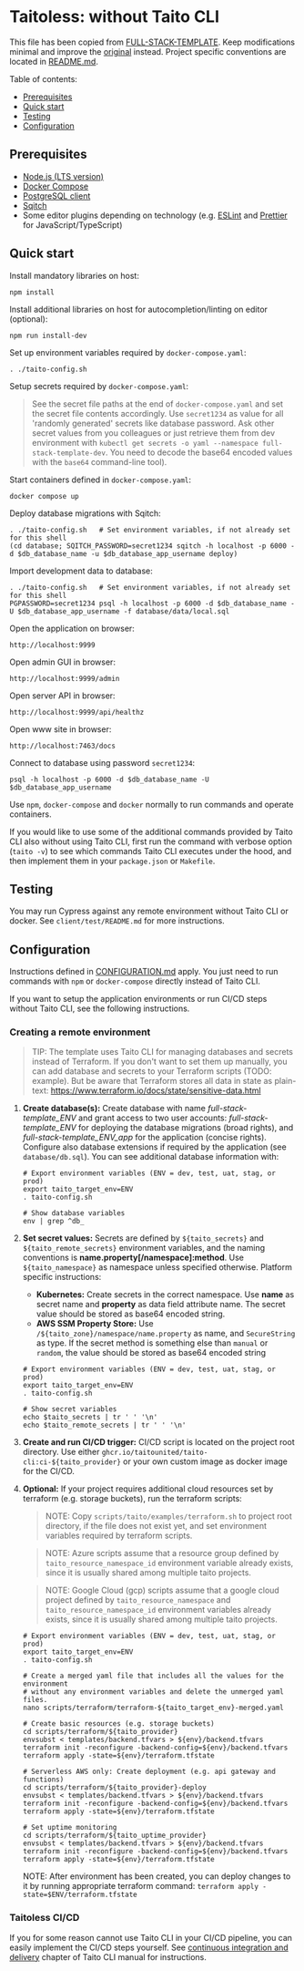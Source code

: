 # Taitoless: without Taito CLI

This file has been copied from [FULL-STACK-TEMPLATE](https://github.com/TaitoUnited/FULL-STACK-TEMPLATE/). Keep modifications minimal and improve the [original](https://github.com/TaitoUnited/FULL-STACK-TEMPLATE/blob/dev/scripts/taito/TAITOLESS.md) instead. Project specific conventions are located in [README.md](../../README.md#conventions).

Table of contents:

- [Prerequisites](#prerequisites)
- [Quick start](#quick-start)
- [Testing](#testing)
- [Configuration](##onfiguration)

## Prerequisites

- [Node.js (LTS version)](https://nodejs.org/)
- [Docker Compose](https://docs.docker.com/compose/install/)
- [PostgreSQL client](https://wiki.postgresql.org/wiki/PostgreSQL_Clients)
- [Sqitch](https://sqitch.org/)
- Some editor plugins depending on technology (e.g. [ESLint](https://eslint.org/docs/user-guide/integrations#editors) and [Prettier](https://prettier.io/docs/en/editors.html) for JavaScript/TypeScript)

## Quick start

Install mandatory libraries on host:

    npm install

Install additional libraries on host for autocompletion/linting on editor (optional):

    npm run install-dev

Set up environment variables required by `docker-compose.yaml`:

    . ./taito-config.sh

Setup secrets required by `docker-compose.yaml`:

> See the secret file paths at the end of `docker-compose.yaml` and set the secret file contents accordingly. Use `secret1234` as value for all 'randomly generated' secrets like database password. Ask other secret values from you colleagues or just retrieve them from dev environment with `kubectl get secrets -o yaml --namespace full-stack-template-dev`. You need to decode the base64 encoded values with the `base64` command-line tool).

Start containers defined in `docker-compose.yaml`:

    docker compose up

Deploy database migrations with Sqitch:

    . ./taito-config.sh   # Set environment variables, if not already set for this shell
    (cd database; SQITCH_PASSWORD=secret1234 sqitch -h localhost -p 6000 -d $db_database_name -u $db_database_app_username deploy)

Import development data to database:

    . ./taito-config.sh   # Set environment variables, if not already set for this shell
    PGPASSWORD=secret1234 psql -h localhost -p 6000 -d $db_database_name -U $db_database_app_username -f database/data/local.sql

Open the application on browser:

    http://localhost:9999

Open admin GUI in browser:

    http://localhost:9999/admin

Open server API in browser:

    http://localhost:9999/api/healthz

Open www site in browser:

    http://localhost:7463/docs

Connect to database using password `secret1234`:

    psql -h localhost -p 6000 -d $db_database_name -U $db_database_app_username

Use `npm`, `docker-compose` and `docker` normally to run commands and operate containers.

If you would like to use some of the additional commands provided by Taito CLI also without using Taito CLI, first run the command with verbose option (`taito -v`) to see which commands Taito CLI executes under the hood, and then implement them in your `package.json` or `Makefile`.

## Testing

You may run Cypress against any remote environment without Taito CLI or docker. See `client/test/README.md` for more instructions.

## Configuration

Instructions defined in [CONFIGURATION.md](CONFIGURATION.md) apply. You just need to run commands with `npm` or `docker-compose` directly instead of Taito CLI.

If you want to setup the application environments or run CI/CD steps without Taito CLI, see the following instructions.

### Creating a remote environment

> TIP: The template uses Taito CLI for managing databases and secrets instead of Terraform. If you don't want to set them up manually, you can add database and secrets to your Terraform scripts (TODO: example). But be aware that Terraform stores all data in state as plain-text: https://www.terraform.io/docs/state/sensitive-data.html

1. **Create database(s):** Create database with name _full-stack-template_ENV_ and grant access to two user accounts: _full-stack-template_ENV_ for deploying the database migrations (broad rights), and _full-stack-template_ENV_app_ for the application (concise rights). Configure also database extensions if required by the application (see `database/db.sql`). You can see additional database information with:

   ```
   # Export environment variables (ENV = dev, test, uat, stag, or prod)
   export taito_target_env=ENV
   . taito-config.sh

   # Show database variables
   env | grep ^db_
   ```

2. **Set secret values:** Secrets are defined by `${taito_secrets}` and `${taito_remote_secrets}` environment variables, and the naming conventions is **name.property[/namespace]:method**. Use `${taito_namespace}` as namespace unless specified otherwise. Platform specific instructions:

   - **Kubernetes:** Create secrets in the correct namespace. Use **name** as secret name and **property** as data field attribute name. The secret value should be stored as base64 encoded string.
   - **AWS SSM Property Store:** Use `/${taito_zone}/namespace/name.property` as name, and `SecureString` as type. If the secret method is something else than `manual` or `random`, the value should be stored as base64 encoded string

   ```
   # Export environment variables (ENV = dev, test, uat, stag, or prod)
   export taito_target_env=ENV
   . taito-config.sh

   # Show secret variables
   echo $taito_secrets | tr ' ' '\n'
   echo $taito_remote_secrets | tr ' ' '\n'
   ```

3. **Create and run CI/CD trigger:** CI/CD script is located on the project root directory. Use either `ghcr.io/taitounited/taito-cli:ci-${taito_provider}` or your own custom image as docker image for the CI/CD.

4. **Optional:** If your project requires additional cloud resources set by terraform (e.g. storage buckets), run the terraform scripts:

   > NOTE: Copy `scripts/taito/examples/terraform.sh` to project root directory, if the file does not exist yet, and set environment variables required by terraform scripts.

   > NOTE: Azure scripts assume that a resource group defined by `taito_resource_namespace_id` environment variable already exists, since it is usually shared among multiple taito projects.

   > NOTE: Google Cloud (gcp) scripts assume that a google cloud project defined by `taito_resource_namespace` and `taito_resource_namespace_id` environment variables already exists, since it is usually shared among multiple taito projects.

   ```
   # Export environment variables (ENV = dev, test, uat, stag, or prod)
   export taito_target_env=ENV
   . taito-config.sh

   # Create a merged yaml file that includes all the values for the environment
   # without any environment variables and delete the unmerged yaml files.
   nano scripts/terraform/terraform-${taito_target_env}-merged.yaml

   # Create basic resources (e.g. storage buckets)
   cd scripts/terraform/${taito_provider}
   envsubst < templates/backend.tfvars > ${env}/backend.tfvars
   terraform init -reconfigure -backend-config=${env}/backend.tfvars
   terraform apply -state=${env}/terraform.tfstate

   # Serverless AWS only: Create deployment (e.g. api gateway and functions)
   cd scripts/terraform/${taito_provider}-deploy
   envsubst < templates/backend.tfvars > ${env}/backend.tfvars
   terraform init -reconfigure -backend-config=${env}/backend.tfvars
   terraform apply -state=${env}/terraform.tfstate

   # Set uptime monitoring
   cd scripts/terraform/${taito_uptime_provider}
   envsubst < templates/backend.tfvars > ${env}/backend.tfvars
   terraform init -reconfigure -backend-config=${env}/backend.tfvars
   terraform apply -state=${env}/terraform.tfstate
   ```

   NOTE: After environment has been created, you can deploy changes to it by running appropriate terraform command: `terraform apply -state=$ENV/terraform.tfstate`

### Taitoless CI/CD

If you for some reason cannot use Taito CLI in your CI/CD pipeline, you can easily implement the CI/CD steps yourself. See [continuous integration and delivery](https://taitounited.github.io/taito-cli/docs/06-continuous-integration-and-delivery) chapter of Taito CLI manual for instructions.
